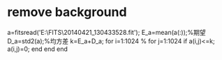 # remove background
a=fitsread('E:\FITS\20140421_130433528.fit');
E_a=mean(a(:));%期望
D_a=std2(a);%均方差
k=E_a+D_a;
for i=1:1024    %
    for j=1:1024
        if a(i,j)<=k;
            a(i,j)=0;
        end
    end
end


